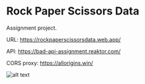 # Rock Paper Scissors Data

Assignment project.

URL: https://rockpaperscissorsdata.web.app/

API: https://bad-api-assignment.reaktor.com/

CORS proxy: https://allorigins.win/

![alt text](https://github.com/Vrezerino/Reaktor_assignment_RPS/blob/main/public/usage.gif?raw=true)
